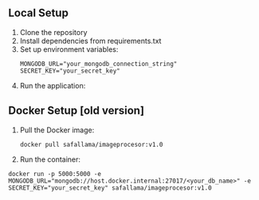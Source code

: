 ## Local Setup

1. Clone the repository
2. Install dependencies from requirements.txt
3. Set up environment variables:
   ```
   MONGODB_URL="your_mongodb_connection_string"
   SECRET_KEY="your_secret_key"
   ```
4. Run the application:

## Docker Setup [old version]

1. Pull the Docker image:

   ```
   docker pull safallama/imageprocesor:v1.0
   ```

2. Run the container:

```
docker run -p 5000:5000 -e MONGODB_URL="mongodb://host.docker.internal:27017/<your_db_name>" -e SECRET_KEY="your_secret_key" safallama/imageprocesor:v1.0
```
